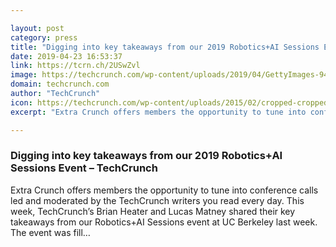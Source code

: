 ```yaml
---

layout: post
category: press
title: "Digging into key takeaways from our 2019 Robotics+AI Sessions Event"
date: 2019-04-23 16:53:37
link: https://tcrn.ch/2USwZvl
image: https://techcrunch.com/wp-content/uploads/2019/04/GettyImages-947478230.jpg?w=764
domain: techcrunch.com
author: "TechCrunch"
icon: https://techcrunch.com/wp-content/uploads/2015/02/cropped-cropped-favicon-gradient.png?w=180
excerpt: "Extra Crunch offers members the opportunity to tune into conference calls led and moderated by the TechCrunch writers you read every day. This week, TechCrunch’s Brian Heater and Lucas Matney shared their key takeaways from our Robotics+AI Sessions event at UC Berkeley last week. The event was fill…"

---
```


### Digging into key takeaways from our 2019 Robotics+AI Sessions Event – TechCrunch

Extra Crunch offers members the opportunity to tune into conference calls led and moderated by the TechCrunch writers you read every day. This week, TechCrunch’s Brian Heater and Lucas Matney shared their key takeaways from our Robotics+AI Sessions event at UC Berkeley last week. The event was fill…